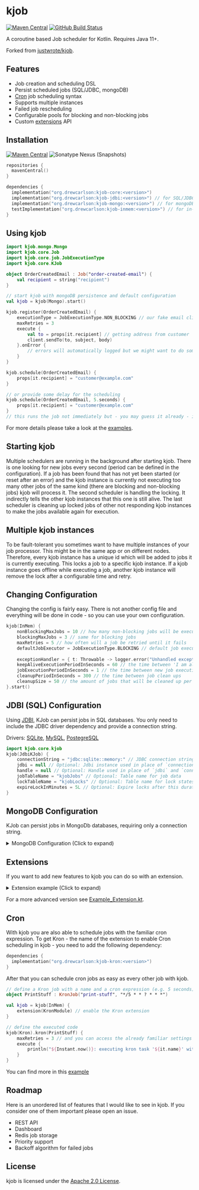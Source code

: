 # kjob

[![Maven Central](https://img.shields.io/maven-central/v/org.drewcarlson/kjob-core?label=maven&color=blue)](https://search.maven.org/search?q=g:org.drewcarlson%20a:kjob-*)
[![GitHub Build Status](https://img.shields.io/github/workflow/status/DrewCarlson/kjob/Tests/main?style=flat)](https://github.com/DrewCarlson/kjob/actions?query=workflow%3ATests)

A coroutine based Job scheduler for Kotlin. Requires Java 11+.

Forked from [justwrote/kjob](https://github.com/justwrote/kjob).

## Features

* Job creation and scheduling DSL
* Persist scheduled jobs (SQL/JDBC, mongoDB)
* [Cron](#cron) job scheduling syntax
* Supports multiple instances
* Failed job rescheduling
* Configurable pools for blocking and non-blocking jobs
* Custom [extensions](#extensions) API

## Installation

[![Maven Central](https://img.shields.io/maven-central/v/org.drewcarlson/kjob-core?label=maven&color=blue)](https://search.maven.org/search?q=g:org.drewcarlson%20a:kjob-*)
![Sonatype Nexus (Snapshots)](https://img.shields.io/nexus/s/org.drewcarlson/kjob-core?server=https%3A%2F%2Fs01.oss.sonatype.org)

```kotlin
repositories {
  mavenCentral()
}

dependencies {
  implementation("org.drewcarlson:kjob-core:<version>")
  implementation("org.drewcarlson:kjob-jdbi:<version>") // for SQL/JDBC persistence
  implementation("org.drewcarlson:kjob-mongo:<version>") // for mongoDB persistence
  testImplementation("org.drewcarlson:kjob-inmem:<version>") // for in-memory 'persistence' (e.g. tests)
}
```

## Using kjob

```kotlin
import kjob.mongo.Mongo
import kjob.core.Job
import kjob.core.job.JobExecutionType
import kjob.core.KJob

object OrderCreatedEmail : Job("order-created-email") {
    val recipient = string("recipient")
}

// start kjob with mongoDB persistence and default configuration
val kjob = kjob(Mongo).start()

kjob.register(OrderCreatedEmail) {
    executionType = JobExecutionType.NON_BLOCKING // our fake email client is non blocking
    maxRetries = 3
    execute {
        val to = props[it.recipient] // getting address from customer
        client.sendTo(to, subject, body)
    }.onError {
        // errors will automatically logged but we might want to do some metrics or something 
    }
}

kjob.schedule(OrderCreatedEmail) {
    props[it.recipient] = "customer@example.com"
}

// or provide some delay for the scheduling
kjob.schedule(OrderCreatedEmail, 5.seconds) {
    props[it.recipient] = "customer@example.com"
}
// this runs the job not immediately but - you may guess it already - in 5 seconds!
```

For more details please take a look at the [examples](https://github.com/DrewCarlson/kjob/blob/main/kjob-example/src/main/kotlin).

## Starting kjob

Multiple schedulers are running in the background after starting kjob.
There is one looking for new jobs every second (period can be defined in the configuration).
If a job has been found that has not yet been started (or reset after an error) and the kjob instance is currently
not executing too many other jobs of the same kind (there are blocking and non-blocking jobs) kjob will process it.
The second scheduler is handling the locking. It indirectly tells the other kjob instances that this one is still alive.
The last scheduler is cleaning up locked jobs of other not responding kjob instances to make the jobs available again for execution.

## Multiple kjob instances

To be fault-tolerant you sometimes want to have multiple instances of your job processor.
This might be in the same app or on different nodes.
Therefore, every kjob instance has a unique id which will be added to jobs it is currently executing.
This locks a job to a specific kjob instance.
If a kjob instance goes offline while executing a job, another kjob instance will remove the lock after a configurable time and retry.

## Changing Configuration

Changing the config is fairly easy.
There is not another config file and everything will be done in code - so you can use your own configuration.

```kotlin
kjob(InMem) {
    nonBlockingMaxJobs = 10 // how many non-blocking jobs will be executed at max in parallel per instance
    blockingMaxJobs = 3 // same for blocking jobs
    maxRetries = 5 // how often will a job be retried until it fails
    defaultJobExecutor = JobExecutionType.BLOCKING // default job execution type
        
    exceptionHandler = { t: Throwable -> logger.error("Unhandled exception", t) } // default error handler for coroutines
    keepAliveExecutionPeriodInSeconds = 60 // the time between 'I am alive' notifications
    jobExecutionPeriodInSeconds = 1 // the time between new job executions
    cleanupPeriodInSeconds = 300 // the time between job clean ups
    cleanupSize = 50 // the amount of jobs that will be cleaned up per schedule
}.start()
```

## JDBI (SQL) Configuration

Using [JDBI](https://jdbi.org/), KJob can persist jobs in SQL databases.
You only need to include the JDBC driver dependency and provide a connection string.

Drivers: [SQLite](https://github.com/xerial/sqlite-jdbc), [MySQL](https://github.com/mysql/mysql-connector-j), [PostegreSQL](https://github.com/pgjdbc/pgjdbc)

```kotlin
import kjob.core.kjob
kjob(JdbiKJob) {
    connectionString = "jdbc:sqlite::memory:" // JDBC connection string
    jdbi = null // Optional: Jdbi instance used in place of `connectionString`
    handle = null // Optional: Handle used in place of `jdbi` and `connectionString`
    jobTableName = "kjobJobs" // Optional: Table name for job data
    lockTableName = "kjobLocks" // Optional: Table name for lock states
    expireLockInMinutes = 5L // Optional: Expire locks after this duration
}
```

## MongoDB Configuration

KJob can persist jobs in MongoDb databases, requiring only a connection string.

<details>
<summary>MongoDB Configuration (Click to expand)</summary>

```kotlin
kjob(Mongo) {
    // all the config above plus those:
    connectionString = "mongodb://localhost" // the mongoDB specific connection string 
    client = null // if a client is specified the 'connectionString' will be ignored
    databaseName = "kjob" // the database where the collections below will be created
    jobCollection = "kjob-jobs" // the collection for all jobs
    lockCollection = "kjob-locks" // the collection for the locking
    expireLockInMinutes = 5L // using the TTL feature of mongoDB to expire a lock
}.start()
```

</details>

## Extensions

If you want to add new features to kjob you can do so with an extension.

<details>
<summary>Extension example (Click to expand)</summary>

```kotlin
object ShowIdExtension : ExtensionId<ShowIdEx>

class ShowIdEx(
    private val config: Configuration,
    private val kjobConfig: BaseKJob.Configuration,
    private val kjob: BaseKJob<BaseKJob.Configuration>
) : BaseExtension(ShowIdExtension) {
    class Configuration : BaseExtension.Configuration()

    fun showId() {
        // here you have access to some internal properties
        println("KJob has the following id: ${kjob.id}")
    }
}

object ShowIdModule : ExtensionModule<ShowIdEx, ShowIdEx.Configuration, BaseKJob<BaseKJob.Configuration>, BaseKJob.Configuration> {
    override val id: ExtensionId<ShowIdEx> = ShowIdExtension
    override fun create(
        configure: ShowIdEx.Configuration.() -> Unit,
        kjobConfig: BaseKJob.Configuration
    ): (BaseKJob<BaseKJob.Configuration>) -> ShowIdEx {
        return { ShowIdEx(ShowIdEx.Configuration().apply(configure), kjobConfig, it) }
    }
}

val kjob = kjob(InMem) {
    extension(ShowIdModule) // register our extension and bind it to the kjob lifecycle
}

kjob(ShowIdExtension).showId() // access our new extension method
```

</details>

For a more advanced version see [Example_Extension.kt](https://github.com/DrewCarlson/kjob/blob/main/kjob-example/src/main/kotlin/Example_Extension.kt).

## Cron

With kjob you are also able to schedule jobs with the familiar cron expression.
To get Kron - the name of the extension to enable Cron scheduling in kjob - you need to add the following dependency:

```kotlin
dependencies {
  implementation("org.drewcarlson:kjob-kron:<version>")
}
``` 

After that you can schedule cron jobs as easy as every other job with kjob.

```kotlin
// define a Kron job with a name and a cron expression (e.g. 5 seconds)
object PrintStuff : KronJob("print-stuff", "*/5 * * ? * * *")

val kjob = kjob(InMem) {
    extension(KronModule) // enable the Kron extension
}

// define the executed code
kjob(Kron).kron(PrintStuff) {
    maxRetries = 3 // and you can access the already familiar settings you are used to
    execute {
        println("${Instant.now()}: executing kron task '${it.name}' with jobId '$jobId'")
    }
}
```

You can find more in this [example](https://github.com/DrewCarlson/kjob/blob/main/kjob-example/src/main/kotlin/Example_Kron.kt)


## Roadmap

Here is an unordered list of features that I would like to see in kjob.
If you consider one of them important please open an issue.

- REST API
- Dashboard
- Redis job storage
- Priority support
- Backoff algorithm for failed jobs

## License

kjob is licensed under the [Apache 2.0 License](https://github.com/DrewCarlson/kjob/blob/main/LICENSE).